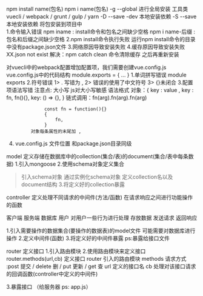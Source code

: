 npm install name(包名)
npm i name(包名)
-g
--global 进行全局安装 
工具类  vuecli  / webpack / grunt / gulp / yarn
-D
--save -dev 本地安装依赖
-S
--save 本地安装依赖
将包安装到项目中  
1.命令输入错误
npm iname : install命令和包名之间缺少空格
npm i name-后缀 : 包名和后缀之间缺少空格
2.npm install命令执行失败
运行npm install命令的目录中没有package.json文件
3.网络原因导致安装失败
4.缓存原因导致安装失败 
   XX.json not exist 
   解决：npm catch clean 命令清除缓存 之后再重新安装


对vuecli中的webpack配置增加配置项，我们需要创建vue.config.js
vue.config.js中的代码结构
module.exports = {
       ...
}
1.单词拼写错误  module    exports
2.符号错误 
    1>  .  写错为 ,
    2>  错误的使用了中文符号
    3>  {}未闭合
3.配置项语法写错 
    注意点: 大小写 js对大小写敏感 
            语法格式  对象：{ 
                        key : value ,
                        key : fn,
                        fn(){},
                        key: () => {},
                    } 
                  链式调用：fn(arg).fn(arg).fn(arg)

                  const fn = function(){}
                  {
                      fn,
                  }
             对象每条属性的末尾加 ,   

4. vue.config.js 文件位置    和package.json目录同级     


model  定义存储在数据库中的collection(集合/表)的document(集合/表中每条数据)
1.引入mongoose 
2.使用schema对象定义集合
  > 引入schema对象
  > 通过实例化schema对象 定义collection名以及document结构
3.将定义好的collection暴露  

controller 定义处理不同请求的中间件(方法/函数)  在请求响应之间进行功能操作的函数

客户端        服务端                          数据库
用户          对用户一些行为进行处理          存放数据
发送请求      返回响应 

1.引入需要操作的数据集合(要操作的数据表)的model文件  可能需要对数据库进行操作
2.定义中间件(函数)
3.将定义好的中间件暴露   ps:暴露给接口文件

router 定义接口
1.引入路由模块
2.使用路由模块来定义接口
router.methods(url,cb) 定义接口
router 引入的路由模块
methods 请求方式 :post 提交 / delete 删 / put 更新 / get 查
url 定义的接口名
cb 处理对该接口请求的回调函数(controller中定义的中间件)

3.暴露接口   （给服务器 ps: app.js）
